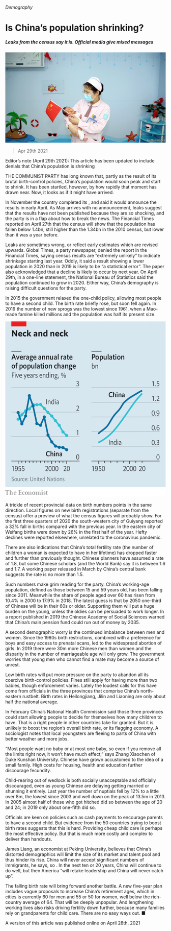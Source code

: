 ###### Demography

# Is China’s population shrinking? 

##### Leaks from the census say it is. Official media give mixed messages 

![image](images/20210501_cnp503.jpg) 

> Apr 29th 2021 

Editor’s note (April 29th 2021): This article has been updated to include denials that China’s population is shrinking

THE COMMUNIST PARTY has long known that, partly as the result of its brutal birth-control policies, China’s population would soon peak and start to shrink. It has been startled, however, by how rapidly that moment has drawn near. Now, it looks as if it might have arrived.

In November the country completed its , and said it would announce the results in early April. As May arrives with no announcement, leaks suggest that the results have not been published because they are so shocking, and the party is in a flap about how to break the news. The Financial Times reported on April 27th that the census will show that the population has fallen below 1.4bn, still higher than the 1.34bn in the 2010 census, but lower than it was a year before.


Leaks are sometimes wrong, or reflect early estimates which are revised upwards. Global Times, a party newspaper, denied the report in the Financial Times, saying census results are “extremely unlikely” to indicate shrinkage starting last year. Oddly, it said a result showing a lower population in 2020 than in 2019 is likely to be “a statistical error”. The paper also acknowledged that a decline is likely to occur by next year. On April 29th, in a one-line statement, the National Bureau of Statistics said the population continued to grow in 2020. Either way, China’s demography is raising difficult questions for the party.

In 2015 the government relaxed the one-child policy, allowing most people to have a second child. The birth rate briefly rose, but soon fell again. In 2019 the number of new sprogs was the lowest since 1961, when a Mao-made famine killed millions and the population was half its present size.

![image](images/20210501_CNC069.png) 


A trickle of recent provincial data on birth numbers points in the same direction. Local figures on new birth registrations (separate from the census) offer a preview of what the census figures will probably show. For the first three quarters of 2020 the south-western city of Guiyang reported a 32% fall in births compared with the previous year. In the eastern city of Weifang births were down by 26% in the first half of the year. Hefty declines were reported elsewhere, unrelated to the coronavirus pandemic.

There are also indications that China’s total fertility rate (the number of children a woman is expected to have in her lifetime) has dropped faster and further than previously thought. Chinese planners have assumed a rate of 1.8, but some Chinese scholars (and the World Bank) say it is between 1.6 and 1.7. A working paper released in March by China’s central bank suggests the rate is no more than 1.5.

Such numbers make grim reading for the party. China’s working-age population, defined as those between 15 and 59 years old, has been falling since 2011. Meanwhile the share of people aged over 60 has risen from 10.4% in 2000 to 17.9% in 2018. The latest guess is that by 2050 one-third of Chinese will be in their 60s or older. Supporting them will put a huge burden on the young, unless the oldies can be persuaded to work longer. In a report published in 2019 the Chinese Academy of Social Sciences warned that China’s main pension fund could run out of money by 2035.

A second demographic worry is the continued imbalance between men and women. Since the 1980s birth restrictions, combined with a preference for boys and easy access to prenatal scans, led to the widespread abortion of girls. In 2019 there were 30m more Chinese men than women and the disparity in the number of marriageable age will only grow. The government worries that young men who cannot find a mate may become a source of unrest.

Low birth rates will put more pressure on the party to abandon all its coercive birth-control policies. Fines still apply for having more than two babies, though enforcement varies. Lately the loudest calls for this have come from officials in the three provinces that comprise China’s north-eastern rustbelt. Birth rates in Heilongjiang, Jilin and Liaoning are only about half the national average.

In February China’s National Health Commission said those three provinces could start allowing people to decide for themselves how many children to have. That is a right people in other countries take for granted. But it is unlikely to boost the region’s overall birth rate, or its flagging economy. A sociologist notes that local youngsters are fleeing to parts of China with better weather and more jobs.

“Most people want no baby or at most one baby, so even if you remove all the limits right now, it won’t have much effect,” says Zhang Xiaochen of Duke Kunshan University. Chinese have grown accustomed to the idea of a small family. High costs for housing, health and education further discourage fecundity.

Child-rearing out of wedlock is both socially unacceptable and officially discouraged, even as young Chinese are delaying getting married or shunning it entirely. Last year the number of nuptials fell by 12% to a little over 8m, the lowest since 2003 and well down on the peak of 13.5m in 2013. In 2005 almost half of those who got hitched did so between the age of 20 and 24; in 2019 only about one-fifth did so.

Officials are keen on policies such as cash payments to encourage parents to have a second child. But evidence from the 50 countries trying to boost birth rates suggests that this is hard. Providing cheap child care is perhaps the most effective policy. But that is much more costly and complex to deliver than handouts.

James Liang, an economist at Peking University, believes that China’s distorted demographics will limit the size of its market and talent pool and thus hinder its rise. China will never accept significant numbers of immigrants, he says, so . In the next ten or 20 years, China will continue to do well, but then America “will retake leadership and China will never catch up”.

The falling birth rate will bring forward another battle. A new five-year plan includes vague proposals to increase China’s retirement ages, which in cities is currently 60 for men and 55 or 50 for women, well below the rich-country average of 64. That will be deeply unpopular. And lengthening working lives also risks driving fertility down further, because many families rely on grandparents for child care. There are no easy ways out. ■

A version of this article was published online on April 28th, 2021

